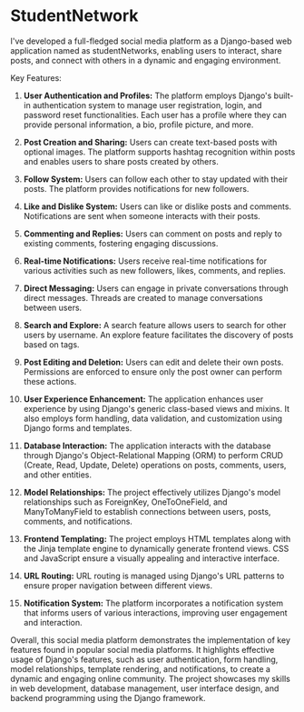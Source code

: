 # StudentNetwork

I've developed a full-fledged social media platform as a Django-based web application named as studentNetworks, enabling users to interact, share posts, and connect with others in a dynamic and engaging environment.

Key Features:
1. **User Authentication and Profiles:** The platform employs Django's built-in authentication system to manage user registration, login, and password reset functionalities. Each user has a profile where they can provide personal information, a bio, profile picture, and more.

2. **Post Creation and Sharing:** Users can create text-based posts with optional images. The platform supports hashtag recognition within posts and enables users to share posts created by others.

3. **Follow System:** Users can follow each other to stay updated with their posts. The platform provides notifications for new followers.

4. **Like and Dislike System:** Users can like or dislike posts and comments. Notifications are sent when someone interacts with their posts.

5. **Commenting and Replies:** Users can comment on posts and reply to existing comments, fostering engaging discussions.

6. **Real-time Notifications:** Users receive real-time notifications for various activities such as new followers, likes, comments, and replies.

7. **Direct Messaging:** Users can engage in private conversations through direct messages. Threads are created to manage conversations between users.

8. **Search and Explore:** A search feature allows users to search for other users by username. An explore feature facilitates the discovery of posts based on tags.

9. **Post Editing and Deletion:** Users can edit and delete their own posts. Permissions are enforced to ensure only the post owner can perform these actions.

10. **User Experience Enhancement:** The application enhances user experience by using Django's generic class-based views and mixins. It also employs form handling, data validation, and customization using Django forms and templates.

11. **Database Interaction:** The application interacts with the database through Django's Object-Relational Mapping (ORM) to perform CRUD (Create, Read, Update, Delete) operations on posts, comments, users, and other entities.

12. **Model Relationships:** The project effectively utilizes Django's model relationships such as ForeignKey, OneToOneField, and ManyToManyField to establish connections between users, posts, comments, and notifications.

13. **Frontend Templating:** The project employs HTML templates along with the Jinja template engine to dynamically generate frontend views. CSS and JavaScript ensure a visually appealing and interactive interface.

14. **URL Routing:** URL routing is managed using Django's URL patterns to ensure proper navigation between different views.

15. **Notification System:** The platform incorporates a notification system that informs users of various interactions, improving user engagement and interaction.

Overall, this social media platform demonstrates the implementation of key features found in popular social media platforms. It highlights effective usage of Django's features, such as user authentication, form handling, model relationships, template rendering, and notifications, to create a dynamic and engaging online community. The project showcases my skills in web development, database management, user interface design, and backend programming using the Django framework.
